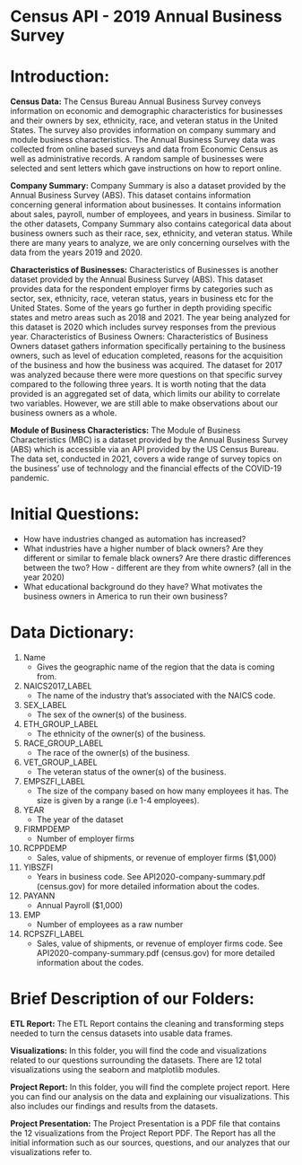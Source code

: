 # Census API - 2019 Annual Business Survey

# Introduction:

**Census Data:**
	The Census Bureau Annual Business Survey conveys information on economic and demographic characteristics for businesses and their owners by sex, ethnicity, race, and veteran status  in the United States. The survey also provides information on company summary and module business characteristics. The Annual Business Survey data was collected from online based surveys and data from Economic Census as well as administrative records. A random sample of businesses were selected and sent letters which gave instructions on how to report online. 

**Company Summary:** 
	Company Summary is also a dataset provided by the Annual Business Survey (ABS). This dataset contains information concerning general information about businesses. It contains information about sales, payroll, number of employees, and years in business. Similar to the other datasets, Company Summary also contains categorical data about business owners such as their race, sex, ethnicity, and veteran status. While there are many years to analyze, we are only concerning ourselves with the data from the years 2019 and 2020. 

**Characteristics of Businesses:**
	Characteristics of Businesses is another dataset provided by the Annual Business Survey (ABS). This dataset provides data for the respondent employer firms by categories such as sector, sex, ethnicity, race, veteran status, years in business etc for the United States. Some of the years go further in depth providing specific states and metro areas such as 2018 and 2021. The year being analyzed for this dataset is 2020 which includes survey responses from the previous year.
Characteristics of Business Owners:
Characteristics of Business Owners dataset gathers information specifically pertaining to the business owners, such as level of education completed, reasons for the acquisition of the business and how the business was acquired. The dataset for 2017 was analyzed because there were more questions on that specific survey compared to the following three years. It is worth noting that the data provided is an aggregated set of data, which limits our ability to correlate two variables. However, we are still able to make observations about our business owners as a whole.

**Module of Business Characteristics:**
	The Module of Business Characteristics (MBC) is a dataset provided by the Annual Business Survey (ABS) which is accessible via an API provided by the US Census Bureau. The data set, conducted in 2021, covers a wide range of survey topics on the business’ use of technology and the financial effects of the COVID-19 pandemic. 

# Initial Questions:
- How have industries changed as automation has increased?
- What industries have a higher number of black owners? Are they different or similar to female black owners? Are there drastic differences between the two? How -
different are they from white owners? (all in the year 2020)
- What educational background do they have? What motivates the business owners in America to run their own business? 

# Data Dictionary:
1. Name
   - Gives the geographic name of the region that the data is coming from.
2. NAICS2017_LABEL
   - The name of the industry that’s associated with the NAICS code. 
3. SEX_LABEL
   - The sex of the owner(s) of the business.
4. ETH_GROUP_LABEL
   - The ethnicity of the owner(s) of the business.
5. RACE_GROUP_LABEL
   - The race of the owner(s) of the business.
6. VET_GROUP_LABEL
   - The veteran status of the owner(s) of the business.
7. EMPSZFI_LABEL
   - The size of the company based on how many employees it has. The size is given by a range (i.e 1-4 employees).
8. YEAR
   - The year of the dataset 
9. FIRMPDEMP
   - Number of employer firms 
10. RCPPDEMP
    - Sales, value of shipments, or revenue of employer firms ($1,000)
11. YIBSZFI
    - Years in business code. See API2020-company-summary.pdf (census.gov) for more detailed information about the codes. 
12. PAYANN
    - Annual Payroll ($1,000)
13. EMP
    - Number of employees as a raw number 
14. RCPSZFI_LABEL
    - Sales, value of shipments, or revenue of employer firms code. See API2020-company-summary.pdf (census.gov) for more detailed information about the codes. 

# Brief Description of our Folders:

**ETL Report:**
	The ETL Report contains the cleaning and transforming steps needed to turn the census datasets into usable data frames. 

**Visualizations:**
	In this folder, you will find the code and visualizations related to our questions surrounding the datasets. There are 12 total visualizations using the seaborn and matplotlib modules. 

**Project Report:**
	In this folder, you will find the complete project report. Here you can find our analysis on the data and explaining our visualizations. This also includes our findings and results from the datasets.

**Project Presentation:** 
	The Project Presentation is a PDF file that contains the 12 visualizations from the Project Report PDF. The Report has all the initial information such as our sources, questions, and our analyzes that our visualizations refer to. 



